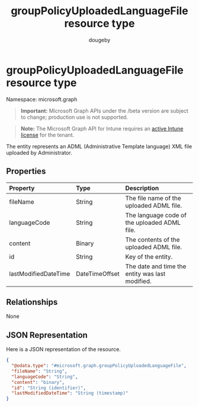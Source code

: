 ﻿---
title: "groupPolicyUploadedLanguageFile resource type"
description: "The entity represents an ADML (Administrative Template language) XML file uploaded by Administrator."
author: "dougeby"
localization_priority: Normal
ms.prod: "intune"
doc_type: resourcePageType
---

# groupPolicyUploadedLanguageFile resource type

Namespace: microsoft.graph

> **Important:** Microsoft Graph APIs under the /beta version are subject to change; production use is not supported.

> **Note:** The Microsoft Graph API for Intune requires an [active Intune license](https://go.microsoft.com/fwlink/?linkid=839381) for the tenant.

The entity represents an ADML (Administrative Template language) XML file uploaded by Administrator.

## Properties

| Property             | Type           | Description                                     |
| :------------------- | :------------- | :---------------------------------------------- |
| fileName             | String         | The file name of the uploaded ADML file.        |
| languageCode         | String         | The language code of the uploaded ADML file.    |
| content              | Binary         | The contents of the uploaded ADML file.         |
| id                   | String         | Key of the entity.                              |
| lastModifiedDateTime | DateTimeOffset | The date and time the entity was last modified. |

## Relationships

None

## JSON Representation

Here is a JSON representation of the resource.

<!-- {
  "blockType": "resource",
  "@odata.type": "microsoft.graph.groupPolicyUploadedLanguageFile"
}
-->

```json
{
  "@odata.type": "#microsoft.graph.groupPolicyUploadedLanguageFile",
  "fileName": "String",
  "languageCode": "String",
  "content": "binary",
  "id": "String (identifier)",
  "lastModifiedDateTime": "String (timestamp)"
}
```
